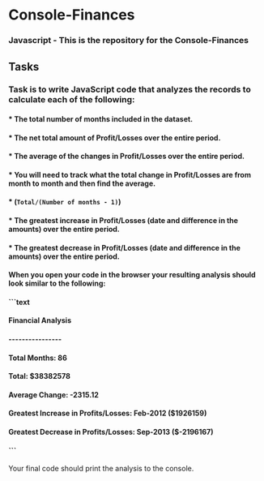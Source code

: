 # Console-Finances
### Javascript - This is the repository for the Console-Finances

## Tasks

### Task is to write JavaScript code that analyzes the records to calculate each of the following:

#### * The total number of months included in the dataset.

#### * The net total amount of Profit/Losses over the entire period.

#### * The average of the **changes** in Profit/Losses over the entire period.
#### * You will need to track what the total change in Profit/Losses are from month to month and then find the average.
####   * (`Total/(Number of months - 1)`)

#### * The greatest increase in Profit/Losses (date and difference in the amounts) over the entire period.

#### * The greatest decrease in Profit/Losses (date and difference in the amounts) over the entire period.

#### When you open your code in the browser your resulting analysis should look similar to the following:

####  ```text
####  Financial Analysis 
####  ----------------
####  Total Months: 86
####  Total: $38382578
####  Average Change: -2315.12
####  Greatest Increase in Profits/Losses: Feb-2012 ($1926159)
####  Greatest Decrease in Profits/Losses: Sep-2013 ($-2196167)
####  ```

Your final code should print the analysis to the console.